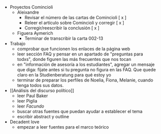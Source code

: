 - Proyectos Comincioli
	- Aleixandre
		- Revisar el número de las cartas de Comincioli [ x ]
		- Releer el artículo sobre Comincioli y corregir [ x ]
		- Corregir/reescribir la conclusión [ x ]
	- Figuera Aymerich
		- Terminar de transcribir la carta 002-13
- Trabajo
	- comprobar que funcionen los enlaces de la página web
	- leer sección FAQ y pensar en un apartado de "preguntas para todxs", donde figuren las más frecuentes que nos tocan
	- en "información de asesoría a los estudiantes", agregar un mensaje que diga: fíjate antes si tu pregunta no figura en las FAQ. Que quede claro en la Studienberatung para qué estoy yo
	- terminar de preparar los perfiles de Noelia, Fiona, Melanie, cuando tenga todos sus datos.
- [[Análisis del discurso político]]
	- leer Paul Baker
	- leer Piglia
	- leer *Facundo*
	- buscar otras fuentes que puedan ayudar a establecer el tema
	- escribir abstract y outline
- Decadent love
	- empezar a leer fuentes para el marco teórico